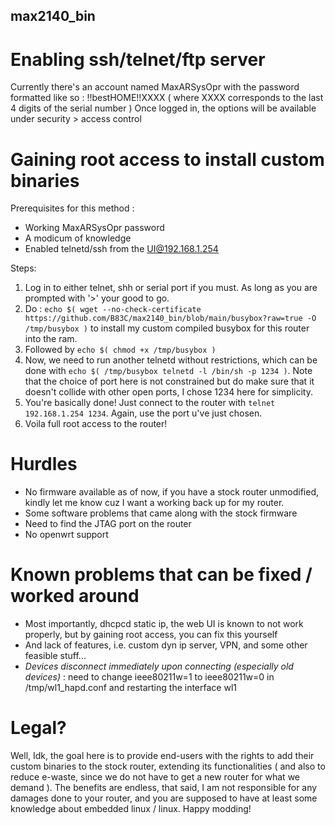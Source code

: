 ## max2140_bin

# Enabling ssh/telnet/ftp server
Currently there's an account named MaxARSysOpr with the password formatted like so : !!bestHOME!!XXXX ( where XXXX corresponds to the last 4 digits of the serial number )
Once logged in, the options will be available under security > access control

# Gaining root access to install custom binaries 
Prerequisites for this method : 
- Working MaxARSysOpr password
- A modicum of knowledge 
- Enabled telnetd/ssh from the UI@192.168.1.254

Steps:

1. Log in to either telnet, shh or serial port if you must. As long as you are prompted with '>' your good to go.
2. Do :  `echo $( wget --no-check-certificate https://github.com/B83C/max2140_bin/blob/main/busybox?raw=true -O /tmp/busybox )` to install my custom compiled busybox for this router into the ram.
3. Followed by `echo $( chmod +x /tmp/busybox )`
4. Now, we need to run another telnetd without restrictions, which can be done with `echo $( /tmp/busybox telnetd -l /bin/sh -p 1234 )`. Note that the choice of port here is not constrained but do make sure that it doesn't collide with other open ports, I chose 1234 here for simplicity.
5. You're basically done! Just connect to the router with `telnet 192.168.1.254 1234`. Again, use the port u've just chosen.
6. Voila full root access to the router!

# Hurdles
- No firmware available as of now, if you have a stock router unmodified, kindly let me know cuz I want a working back up for my router.
- Some software problems that came along with the stock firmware
- Need to find the JTAG port on the router
- No openwrt support

# Known problems that can be fixed / worked around
- Most importantly, dhcpcd static ip, the web UI is known to not work properly, but by gaining root access, you can fix this yourself
- And lack of features, i.e. custom dyn ip server, VPN, and some other feasible stuff...
- *Devices disconnect immediately upon connecting (especially old devices)* : need to change ieee80211w=1 to ieee80211w=0 in /tmp/wl1_hapd.conf and restarting the interface wl1

# Legal?
Well, Idk, the goal here is to provide end-users with the rights to add their custom binaries to the stock router, extending its functionalities ( and also to reduce e-waste, since we do not have to get a new router for what we demand ). The benefits are endless, that said, I am not responsible for any damages done to your router, and you are supposed to have at least some knowledge about embedded linux / linux. Happy modding! 
